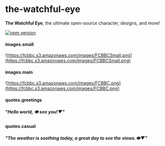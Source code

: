 # the-watchful-eye
**The Watchful Eye**, the ultimate open-source character, designs, and more!

[![npm version](https://badge.fury.io/js/the-watchful-eye.svg)](https://badge.fury.io/js/the-watchful-eye)

#### images.small
![https://fcbbc.s3.amazonaws.com/images/FCBBCSmall.png](https://fcbbc.s3.amazonaws.com/images/FCBBCSmall.png)

#### images.main
![https://fcbbc.s3.amazonaws.com/images/FCBBC.png](https://fcbbc.s3.amazonaws.com/images/FCBBC.png)

#### quotes.greetings
##### *"Hello world, 👁 see you!▼"*

#### quotes.casual
##### *"The weather is soothing today, a great day to see the views.👁▼"*
